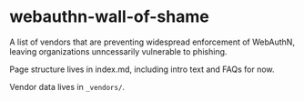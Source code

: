 # webauthn-wall-of-shame

A list of vendors that are preventing widespread enforcement of WebAuthN, leaving organizations unncessarily vulnerable to phishing.

Page structure lives in index.md, including intro text and FAQs for now.

Vendor data lives in `_vendors/`.
